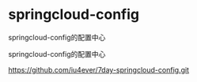 

# springcloud-config
springcloud-config的配置中心

springcloud-config的配置中心




https://github.com/iu4ever/7day-springcloud-config.git
